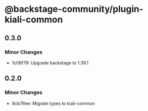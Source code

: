 # @backstage-community/plugin-kiali-common

## 0.3.0

### Minor Changes

- 1c08f79: Upgrade backstage to 1.39.1

## 0.2.0

### Minor Changes

- 8cb76ee: Migrate types to kiali-common
